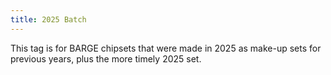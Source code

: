 ```yaml
---
title: 2025 Batch
---
```


This tag is for BARGE chipsets that were made in 2025 as make-up sets for
previous years, plus the more timely 2025 set.

